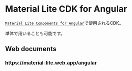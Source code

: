 # Material Lite CDK for Angular

[`Material Lite Components for Angular`](https://angular-material-lite.web.app)で使用されるCDK。

単体で用いることも可能です。


## Web documents
<h3><a href='https://material-lite.web.app/angular'>https://material-lite.web.app/angular</a></h3>
